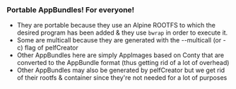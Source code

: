 ### Portable AppBundles! For everyone!
- They are portable because they use an Alpine ROOTFS to which the desired program has been added & they use `bwrap` in order to execute it.
- Some are multicall because they are generated with the --multicall (or -c) flag of pelfCreator
- Other AppBundles here are simply AppImages based on Conty that are converted to the AppBundle format (thus getting rid of a lot of overhead)
- Other AppBundles may also be generated by pelfCreator but we get rid of their rootfs & container since they're not needed for a lot of purposes
